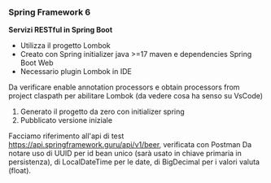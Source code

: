### Spring Framework 6
**Servizi RESTful in Spring Boot**

- Utilizza il progetto Lombok
- Creato con Spring initializer java >=17 maven e dependencies Spring Boot Web
- Necessario plugin Lombok in IDE

Da verificare enable annotation processors e obtain processors from project claspath per abilitare Lombok (da vedere cosa ha senso su VsCode)

1. Generato il progetto da zero con initializer spring
2. Pubblicato versione iniziale

Facciamo riferimento all'api di test https://api.springframework.guru/api/v1/beer, verificata con Postman
Da notare uso di UUID per id bean unico (sarà usato in chiave primaria in persistenza), di LocalDateTime per le date,
di BigDecimal per i valori valuta (float).
 

